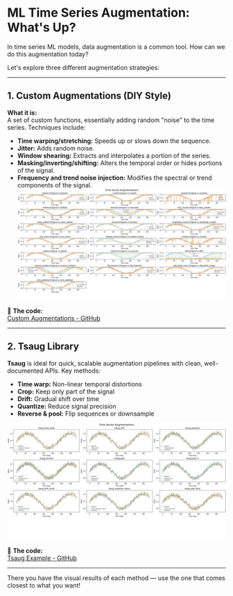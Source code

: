 # ML Time Series Augmentation: What's Up? 

In time series ML models, data augmentation is a common tool. How can we do this augmentation today?

Let's explore three different augmentation strategies:

---

## 1. Custom Augmentations (DIY Style)

**What it is:**  
A set of custom functions, essentially adding random "noise" to the time series. Techniques include:

- **Time warping/stretching:** Speeds up or slows down the sequence.
- **Jitter:** Adds random noise.
- **Window shearing:** Extracts and interpolates a portion of the series.
- **Masking/inverting/shifting:** Alters the temporal order or hides portions of the signal.
- **Frequency and trend noise injection:** Modifies the spectral or trend components of the signal.
![image info](plot/DIY_all_augmentations_combined.png)


🔗 **The code:**  
[Custom Augmentations - GitHub](https://github.com/Leci37/ML-Time-Series-Augmentation-What-s-Up-/blob/main/time_series.py)

---

## 2. Tsaug Library

**Tsaug** is ideal for quick, scalable augmentation pipelines with clean, well-documented APIs. Key methods:

- **Time warp:** Non-linear temporal distortions
- **Crop:** Keep only part of the signal
- **Drift:** Gradual shift over time
- **Quantize:** Reduce signal precision
- **Reverse & pool:** Flip sequences or downsample

![image info](plot/tsaug_augmentations_combined.png)

🔗 **The code:**  
[Tsaug Example - GitHub](https://github.com/Leci37/ML-Time-Series-Augmentation-What-s-Up-/blob/main/time_series_tsaug.py)

---

There you have the visual results of each method — use the one that comes closest to what you want!


